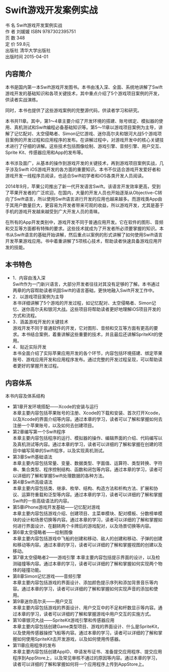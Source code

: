 # Swift游戏开发案例实战

书    名 Swift游戏开发案例实战   
作    者 刘媛媛 ISBN 9787302395751   
页    数 348   
定    价 59.8元   
出版社 清华大学出版社   
出版时间 2015-04-01 

## 内容简介  

本书是国内第一本Swift游戏开发图书。本书由浅入深、全面、系统地讲解了Swift 游戏开发的基础知识和各项关键技术，其中重点介绍了5个游戏项目案例的开发，供读者实战演练。  

同时，本书也提供了这些游戏案例的完整源代码，供读者学习和研究。  

本书共11章。其中，第1～4章主要介绍了开发环境的搭建、账号绑定、模拟器的使用、真机测试和Swift编程必备基础知识等。第5～11章以游戏项目案例为主导，讲解了记忆配对、太空侵略者、Simon记忆游戏、迷你高尔夫和银河大战5个游戏项目案例的开发过程和应用程序的发布。在讲解过程中，对游戏开发中的核心关键技术进行了仔细的讲解。这些技术包括图像绘制、游戏引擎、音频引擎、用户交互、Sprite Kit、传感器应用和App的发布等。  

本书涉及面广，从基本的操作到游戏开发的关键技术，再到游戏项目案例实战，几乎涉及Swift iOS游戏开发的各方面的重要知识。本书不仅适合游戏开发爱好者和游戏开发一线程序员阅读，也适合Swift初学者和iOS各类开发人员阅读。  

2014年9月，苹果公司推出了新一代开发语言Swift。该语言开发效率更高，受到了苹果开发者的广泛欢迎。在国内，大量的开发人员也开始逐渐从Objective-C转向了Swift语言，所以使用Swift语言进行开发的应用也越来越多。而游戏类App由于其用户数量巨大，更容易为开发者带来可观的收益，所以游戏开发，尤其是基于手机的游戏开发越来越受到广大开发人员的青睐。  

在所有的App开发类别中，游戏开发不同于普通应用开发。它在软件的图形、音频和交互等方面都有特殊的要求。这些技术就成为了开发者所必须要掌握的知识。本书从Swift语言的基础开始讲解，然后重点以案例的形式讲解了如何使用Swift语言开发苹果游戏应用。书中着重讲解了5项核心技术，帮助读者快速具备游戏应用开发的技能。  

## 本书特色

- 1．内容由浅入深  
  Swift作为一门新兴语言，大部分开发者往往对其没有足够的了解。本书通过两章的内容帮助读者巩固Swift的语言基础，更快地融入Swift开发工作中。
- 2．以游戏项目案例为主导  
  本书详细讲解了5个游戏的开发过程，如记忆配对、太空侵略者、Simon记忆、迷你高尔夫和银河大战。这些项目将帮助读者更好地理解iOS项目开发的方式和流程。
- 3．涵盖游戏开发的关键技术  
  游戏开发不同于普通软件的开发，它对图形、音频和交互等方面有更高的要求。本书结合案例，着重讲解这些重要的技术，并且最后还讲解SpriteKit的使用。
- 4．贴近实际开发  
  本书全面介绍了实际苹果应用开发的各个环节，内容包括环境搭建、绑定苹果账号、游戏应用开发和应用程序发布。通过完整的开发过程呈现，可以帮助读者更好的掌握开发过程。  
  
## 内容体系  

本书内容及体系结构  

- 第1章开发环境搭配——Xcode的安装与运行  
  本章主要内容包括苹果账号的注册、Xcode的下载和安装、首次打开Xcode，以及Xcode的界面介绍等内容。通过本章的学习，读者可以了解和掌握如何去注册一个苹果账号，以及如何去创建项目。  
-  第2章编写第一个Swift程序  
  本章主要内容包括程序的运行、模拟器的操作、编辑界面的介绍、代码编写以及真机测试等内容。通过本章的学习，读者可以详细的了解和掌握在创建的项目中编写简单的Swift程序，以及实现真机测试。
- 第3章Swift基础语法  
  本章主要内容包括常量、变量、数据类型、字面值、运算符、类型转换、字符串、集合类型、程序控制结构、函数和闭包等内容。通过本章的学习，读者可以详细的了解和掌握Swift处理数据的各种方法。  
- 第4章Swift高级语法    
  本章主要内容包括类、继承、枚举、结构、构造方法和析构方法、扩展和协议、运算符重载和泛型等内容。通过本章的学习，读者可以详细的了解和掌握Swift的一些高级语法的内容。
- 第5章iPhone游戏开发基础——记忆配对游戏  
  本章主要内容包括游戏介绍、创建项目、主菜单模块、配对模板、分数榜单模块的设计和场景切换等内容。通过本章的学习，读者可以详细的了解和掌握如何进行界面设计、在翻转两个卡牌后的游戏配对，以及场景切换等内容。
- 第6章太空侵略者——绘制图像  
  本章主要内容包括游戏中飞船的创建和移动、敌人的创建和移动、子弹的创建和移动等内容。通过本章的学习，读者可以详细的了解和掌握视图的创建以及移动。
- 第7章太空侵略者2——游戏引擎
  本章主要内容包括提示界面的设计，以及检测碰撞等内容。通过本章的学习，读者可以详细的了解和掌握如何实现两个物体的碰撞功能。
- 第8章Simon记忆游戏——音频引擎  
  本章主要内容包括游戏的界面设计、添加颜色提示序列和添加背景音乐等内容。通过本章的学习，读者可以详细的了解和掌握如何实现声音的添加和使用。
- 第9章迷你高尔夫——用户交互  
  本章主要内容包括游戏的界面设计、用户交互中的不足和杆数显示等内容。通过本章的学习，读者可以详细的了解和掌握游戏中用户交互的实施方式。  
- 第10章银河大战——SpriteKit游戏引擎和传感器应用  
  本章主要内容包括创建Game类型项目、游戏的界面设计、什么是SpriteKit，以及使用传感器操控飞船等内容。通过本章的学习，读者可以详细的了解和掌握如何使用SpriteKit去开发游戏，以及如何使用传感器。  
-  第11章应用程序的发布  
  本章主要内容包括创建AppID、申请发布证书、准备提交应用程序、提交应用程序到AppStore上，以及常见审核不通过的原因等内容。通过本章的学习，读者可以详细的了解和掌握如何将一个应用程序上传到AppStore上。  
 
